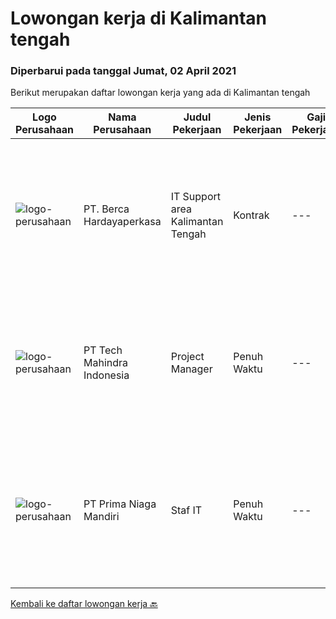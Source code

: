
  # Lowongan kerja di Kalimantan tengah

  ### Diperbarui pada tanggal Jumat, 02 April 2021

  Berikut merupakan daftar lowongan kerja yang ada di Kalimantan tengah

  |Logo Perusahaan | Nama Perusahaan | Judul Pekerjaan | Jenis Pekerjaan | Gaji Pekerjaan | Lokasi | Deskripsi | Tanggal diunggah | Pranala |
  | -------------- | --------------- | --------------- | --------- | --------- | -------------- | ------- | ----------- | ----------- |
  |![logo-perusahaan](https://image-service-cdn.seek.com.au/07808e0e0514b875ff9e370c520f3f76aeab9a82/ee4dce1061f3f616224767ad58cb2fc751b8d2dc)|PT. Berca Hardayaperkasa|IT Support area Kalimantan Tengah|Kontrak|---|Kalimantan Tengah|Responsibilities: Analyzing, diagnosing, and installation to several areas including desktop hardware, operating systems, application software and...|Rabu, 31 Maret 2021|https://www.jobstreet.co.id/id/job/it-support-area-kalimantan-tengah-3487602?token=0~49f3819a-3c3a-448b-88d3-d24d4b083c87&sectionRank=1&jobId=jobstreet-id-job-3487602|
|![logo-perusahaan](https://image-service-cdn.seek.com.au/a6196fde7cd70a388b93af957f34d07a95d8097f/ee4dce1061f3f616224767ad58cb2fc751b8d2dc)|PT Tech Mahindra Indonesia|Project Manager|Penuh Waktu|---|Kalimantan Tengah|Hi, Greeting from Tech Mahindra!!, We are currently looking for Project Manager Posotion with us.Below are the detailed job description as...|Kamis, 25 Maret 2021|https://www.jobstreet.co.id/id/job/project-manager-3491265?token=0~49f3819a-3c3a-448b-88d3-d24d4b083c87&sectionRank=2&jobId=jobstreet-id-job-3491265|
|![logo-perusahaan](https://image-service-cdn.seek.com.au/09f383ebac65dc70bb542b6d3bc18577c47365ff/ee4dce1061f3f616224767ad58cb2fc751b8d2dc)|PT Prima Niaga Mandiri|Staf IT|Penuh Waktu|---|Kotawaringin Timur|Job Description : Supporting and managing company IT needs from infrastructure and applications, including enhancement Installing and maintaining...|Senin, 08 Maret 2021|https://www.jobstreet.co.id/id/job/staf-it-3475536?token=0~49f3819a-3c3a-448b-88d3-d24d4b083c87&sectionRank=3&jobId=jobstreet-id-job-3475536|


  [Kembali ke daftar lowongan kerja 🔙](../README.md#daftar-lowongan-kerja)
  